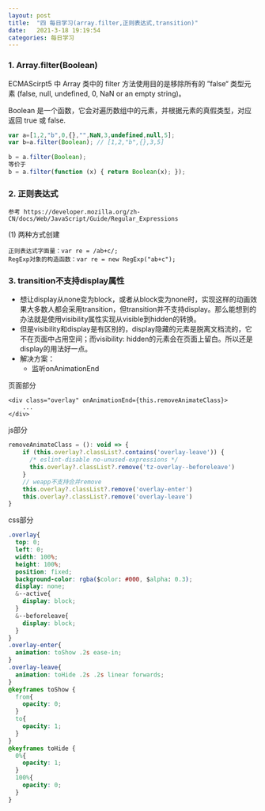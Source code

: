 ```yaml
---
layout: post
title:  "四 每日学习(array.filter,正则表达式,transition)"
date:   2021-3-18 19:19:54
categories: 每日学习
---
```


### 1. Array.filter(Boolean)

ECMAScirpt5 中 Array 类中的 filter 方法使用目的是移除所有的 ”false“ 类型元素 (false, null, undefined, 0, NaN or an empty string)。
	
Boolean 是一个函数，它会对遍历数组中的元素，并根据元素的真假类型，对应返回 true 或 false.

```javascript
var a=[1,2,"b",0,{},"",NaN,3,undefined,null,5];
var b=a.filter(Boolean); // [1,2,"b",{},3,5]
	
b = a.filter(Boolean);
等价于
b = a.filter(function (x) { return Boolean(x); });
```





### 2. 正则表达式

`参考 https://developer.mozilla.org/zh-CN/docs/Web/JavaScript/Guide/Regular_Expressions`

(1) 两种方式创建

	正则表达式字面量：var re = /ab+c/;
	RegExp对象的构造函数：var re = new RegExp("ab+c");






### 3. transition不支持display属性

* 想让display从none变为block，或者从block变为none时，实现这样的动画效果大多数人都会采用transition，但transition并不支持display。那么能想到的办法就是使用visibility属性实现从visible到hidden的转换。
* 但是visibility和display是有区别的，display隐藏的元素是脱离文档流的，它不在页面中占用空间；而visibility: hidden的元素会在页面上留白。所以还是display的用法好一点。
* 解决方案：
	* 监听onAnimationEnd

页面部分

```
<div class="overlay" onAnimationEnd={this.removeAnimateClass}>
	...
</div>
```
js部分

```javascript
removeAnimateClass = (): void => {
    if (this.overlay?.classList?.contains('overlay-leave')) {
      /* eslint-disable no-unused-expressions */
      this.overlay?.classList?.remove('tz-overlay--beforeleave')
    }
    // weapp不支持合并remove
    this.overlay?.classList?.remove('overlay-enter')
    this.overlay?.classList?.remove('overlay-leave')
}
```
css部分

```css
.overlay{
  top: 0;
  left: 0;
  width: 100%;
  height: 100%;
  position: fixed;
  background-color: rgba($color: #000, $alpha: 0.3);
  display: none;
  &--active{
    display: block;
  }
  &--beforeleave{
    display: block;
  }
}
.overlay-enter{
  animation: toShow .2s ease-in;
}
.overlay-leave{
  animation: toHide .2s .2s linear forwards;
}
@keyframes toShow {
  from{
    opacity: 0;
  }
  to{
    opacity: 1;
  }
}
@keyframes toHide {
  0%{
    opacity: 1;
  }
  100%{
    opacity: 0;
  }
}
```